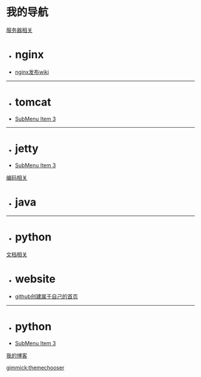 # 我的导航

[服务器相关]()

  * #  nginx
  * [nginx发布wiki](nginx.md)
  - - - -
  * # tomcat
  * [SubMenu Item 3](subitem3.md)
  - - - -
  * # jetty
  * [SubMenu Item 3](subitem3.md)
  
[编码相关]()

  * #  java
  - - - -
  * #  python
  
[文档相关]()

  * # website
  * [github创建属于自己的首页](githubCreateMyPage.md)
  - - - -
  * #  python
  * [SubMenu Item 3](subitem3.md)
  
[我的博客](http://www.windblue.space:8888/)
 
[gimmick:themechooser](切换主题)
